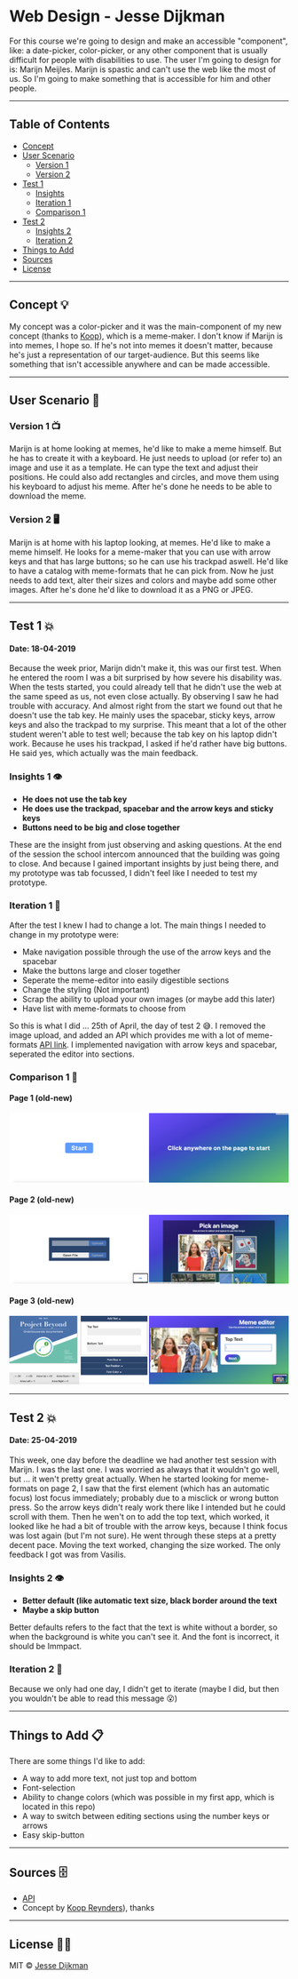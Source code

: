 # Web Design - Jesse Dijkman
For this course we're going to design and make an accessible "component", like: a date-picker, color-picker, or any other component that is usually difficult for people with disabilities to use. The user I'm going to design for is: Marijn Meijles. Marijn is spastic and can't use the web like the most of us. So I'm going to make something that is accessible for him and other people.

---

## Table of Contents
- [Concept](#concept-)
- [User Scenario](#user-scenario-)
  - [Version 1](#version-1-)
  - [Version 2](#version-2-)
- [Test 1](#test-1-)
  - [Insights](#insights-1-)
  - [Iteration 1](#iteration-1-)
  - [Comparison 1](#comparison-1-)
- [Test 2](#test-2-)
  - [Insights 2](#insights-2-)
  - [Iteration 2](#iteration-2-)
- [Things to Add](#things-to-add-)
- [Sources](#sources-)
- [License](#license-)

---

## Concept 💡
My concept was a color-picker and it was the main-component of my new concept (thanks to [Koop](https://github.com/KoopReynders)), which is a meme-maker. I don't know if Marijn is into memes, I hope so. If he's not into memes it doesn't matter, because he's just a representation of our target-audience. But this seems like something that isn't accessible anywhere and can be made accessible. 

---

## User Scenario 🤷‍
### Version 1 📺
Marijn is at home looking at memes, he'd like to make a meme himself. But he has to create it with a keyboard. He just needs to upload (or refer to) an image and use it as a template. He can type the text and adjust their positions. He could also add rectangles and circles, and move them using his keyboard to adjust his meme. After he's done he needs to be able to download the meme.

### Version 2 🖥
Marijn is at home with his laptop looking, at memes. He'd like to make a meme himself. He looks for a meme-maker that you can use with arrow keys and that has large buttons; so he can use his trackpad aswell. He'd like to have a catalog with meme-formats that he can pick from. Now he just needs to add text, alter their sizes and colors and maybe add some other images. After he's done he'd like to download it as a PNG or JPEG.

---

## Test 1 💥
#### Date: 18-04-2019
Because the week prior, Marijn didn't make it, this was our first test. When he entered the room I was a bit surprised by how severe his disability was. When the tests started, you could already tell that he didn't use the web at the same speed as us, not even close actually. By observing I saw he had trouble with accuracy. And almost right from the start we found out that he doesn't use the tab key. He mainly uses the spacebar, sticky keys, arrow keys and also the trackpad to my surprise. This meant that a lot of the other student weren't able to test well; because the tab key on his laptop didn't work. Because he uses his trackpad, I asked if he'd rather have big buttons. He said yes, which actually was the main feedback.

### Insights 1 👁
- **He does not use the tab key**
- **He does use the trackpad, spacebar and the arrow keys and sticky keys**
- **Buttons need to be big and close together**

These are the insight from just observing and asking questions. At the end of the session the school intercom announced that the building was going to close. And because I gained important insights by just being there, and my prototype was tab focussed, I didn't feel like I needed to test my prototype. 

### Iteration 1 🔨
After the test I knew I had to change a lot. The main things I needed to change in my prototype were:
- Make navigation possible through the use of the arrow keys and the spacebar
- Make the buttons large and closer together
- Seperate the meme-editor into easily digestible sections
- Change the styling (Not important)
- Scrap the ability to upload your own images (or maybe add this later)
- Have list with meme-formats to choose from

So this is what I did ... 25th of April, the day of test 2 😅.
I removed the image upload, and added an API which provides me with a lot of meme-formats [API link](https://api.imgflip.com/).
I implemented navigation with arrow keys and spacebar, seperated the editor into sections.

### Comparison 1 👥
#### Page 1 (old-new)
![Page 1 comparison](./images/meme-s-1.png)

#### Page 2 (old-new)
![Page 2 comparison](./images/meme-s-2.png)

#### Page 3 (old-new)
![Page 3 comparison](./images/meme-s-3.png)

---

## Test 2 💥
#### Date: 25-04-2019
This week, one day before the deadline we had another test session with Marijn. I was the last one. I was worried as always that it wouldn't go well, but ... it wen't pretty great actually. When he started looking for meme-formats on page 2, I saw that the first element (which has an automatic focus) lost focus immediately; probably due to a misclick or wrong button press. So the arrow keys didn't realy work there like I intended but he could scroll with them. Then he wen't on to add the top text, which worked, it looked like he had a bit of trouble with the arrow keys, because I think focus was lost again (but I'm not sure). He went through these steps at a pretty decent pace. Moving the text worked, changing the size worked. The only feedback I got was from Vasilis.

### Insights 2 👁
- **Better default (like automatic text size, black border around the text**
- **Maybe a skip button**

Better defaults refers to the fact that the text is white without a border, so when the background is white you can't see it. And the font is incorrect, it should be Immpact.

### Iteration 2 🔨
Because we only had one day, I didn't get to iterate (maybe I did, but then you wouldn't be able to read this message 😮)

---

## Things to Add 📋
There are some things I'd like to add:
- A way to add more text, not just top and bottom
- Font-selection
- Ability to change colors (which was possible in my first app, which is located in this repo)
- A way to switch between editing sections using the number keys or arrows
- Easy skip-button

---

## Sources 🗄
- [API](https://api.imgflip.com/)
- Concept by [Koop Reynders](https://github.com/KoopReynders)), thanks

---

## License 👮‍♂️
MIT © [Jesse Dijkman](https://github.com/jesseDijkman1)
